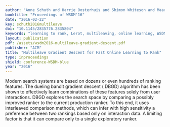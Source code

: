 ```yaml
---
author: "Anne Schuth and Harrie Oosterhuis and Shimon Whiteson and Maarten de Rijke"
booktitle: "Proceedings of WSDM'16"
date: "2016-02-22"
key: schuth2016multileave
doi: "10.1145/2835776.2835804"
keywords: "learning to rank, Lerot, multileaving, online learning, WSDM"
layout: publication
pdf: /assets/wsdm2016-multileave-gradient-descent.pdf
publisher: "ACM"
title: "Multileave Gradient Descent for Fast Online Learning to Rank"
type: inproceedings
shield: conference-WSDM-blue
year: "2016"
---
```


Modern search systems are based on dozens or even hundreds of ranking features. The dueling bandit gradient descent (
DBGD) algorithm has been shown to effectively learn combinations of these features solely from user interactions. DBGD
explores the search space by comparing a possibly improved ranker to the current production ranker. To this end, it uses
interleaved comparison methods, which can infer with high sensitivity a preference between two rankings based only on
interaction data. A limiting factor is that it can compare only to a single exploratory ranker.
